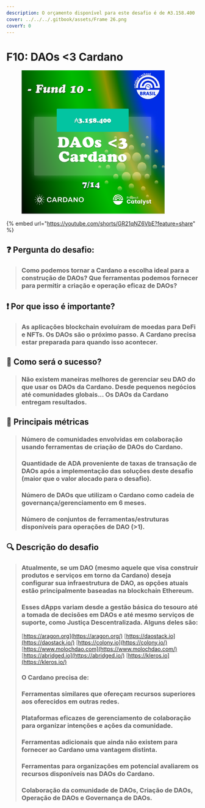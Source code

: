 ```yaml
---
description: O orçamento disponível para este desafio é de ₳3.158.400
cover: ../../../.gitbook/assets/Frame 26.png
coverY: 0
---
```


# F10: DAOs <3 Cardano

<div align="left">

<figure><img src="../../../.gitbook/assets/Frame 18.png" alt="" width="375"><figcaption></figcaption></figure>

</div>

{% embed url="https://youtube.com/shorts/GR21qNZ6VbE?feature=share" %}

## ❓ Pergunta do desafio:

> ### Como podemos tornar a Cardano a escolha ideal para a construção de DAOs? Que ferramentas podemos fornecer para permitir a criação e operação eficaz de DAOs?

## ❗ Por que isso é importante?

> ### As aplicações blockchain evoluíram de moedas para DeFi e NFTs. Os DAOs são o próximo passo. A Cardano precisa estar preparada para quando isso acontecer.

## 🚀 Como será o sucesso?

> ### Não existem maneiras melhores de gerenciar seu DAO do que usar os DAOs da Cardano. Desde pequenos negócios até comunidades globais... Os DAOs da Cardano entregam resultados.

## 📏 Principais métricas

> ### Número de comunidades envolvidas em colaboração usando ferramentas de criação de DAOs do Cardano.
>
>
>
> ### Quantidade de ADA proveniente de taxas de transação de DAOs após a implementação das soluções deste desafio (maior que o valor alocado para o desafio).
>
>
>
> ### Número de DAOs que utilizam o Cardano como cadeia de governança/gerenciamento em 6 meses.
>
>
>
> ### Número de conjuntos de ferramentas/estruturas disponíveis para operações de DAO (>1).

## 🔍 Descrição do desafio

> ### Atualmente, se um DAO (mesmo aquele que visa construir produtos e serviços em torno da Cardano) deseja configurar sua infraestrutura de DAO, as opções atuais estão principalmente baseadas na blockchain Ethereum.
>
>
>
> ### Esses dApps variam desde a gestão básica do tesouro até a tomada de decisões em DAOs e até mesmo serviços de suporte, como Justiça Descentralizada. Alguns deles são:
>
> [https://aragon.org](https://aragon.org/) [https://daostack.io](https://daostack.io/) [https://colony.io](https://colony.io/) [https://www.molochdao.com](https://www.molochdao.com/) [https://abridged.io](https://abridged.io/) [https://kleros.io](https://kleros.io/)
>
> ### &#x20;O Cardano precisa de:
>
> ### Ferramentas similares que ofereçam recursos superiores aos oferecidos em outras redes.&#x20;
>
> ### Plataformas eficazes de gerenciamento de colaboração para organizar intenções e ações da comunidade.&#x20;
>
> ### Ferramentas adicionais que ainda não existem para fornecer ao Cardano uma vantagem distinta.&#x20;
>
> ### Ferramentas para organizações em potencial avaliarem os recursos disponíveis nas DAOs do Cardano.&#x20;
>
> ### Colaboração da comunidade de DAOs, Criação de DAOs, Operação de DAOs e Governança de DAOs.
